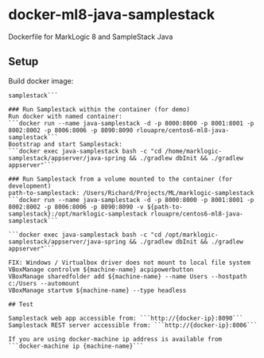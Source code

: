 # docker-ml8-java-samplestack
Dockerfile for MarkLogic 8 and SampleStack Java

## Setup
Build docker image:  
```docker build --rm=true -t "rlouapre/centos6-ml8-java-samplestack" github.com/rlouapre/docker-ml8-java-va-samplestack
samplestack```  

### Run Samplestack within the container (for demo)  
Run docker with named container:  
```docker run --name java-samplestack -d -p 8000:8000 -p 8001:8001 -p 8002:8002 -p 8006:8006 -p 8090:8090 rlouapre/centos6-ml8-java-samplestack```  
Bootstrap and start Samplestack:  
```docker exec java-samplestack bash -c "cd /home/marklogic-samplestack/appserver/java-spring && ./gradlew dbInit && ./gradlew appserver"```  

### Run Samplestack from a volume mounted to the container (for development)  
path-to-samplestack: /Users/Richard/Projects/ML/marklogic-samplestack
```docker run --name java-samplestack -d -p 8000:8000 -p 8001:8001 -p 8002:8002 -p 8006:8006 -p 8090:8090 -v ${path-to-samplestack}:/opt/marklogic-samplestack rlouapre/centos6-ml8-java-samplestack```  

```docker exec java-samplestack bash -c "cd /opt/marklogic-samplestack/appserver/java-spring && ./gradlew dbInit && ./gradlew appserver"```  

FIX: Windows / Virtualbox driver does not mount to local file system
VBoxManage controlvm ${machine-name} acpipowerbutton
VBoxManage sharedfolder add ${machine-name} --name Users --hostpath c:/Users --automount
VBoxManage startvm ${machine-name} --type headless

## Test

Samplestack web app accessible from: ```http://{docker-ip}:8090```  
Samplestack REST server accessible from: ```http://{docker-ip}:8006```  

If you are using docker-machine ip address is available from ```docker-machine ip {machine-name}```
